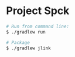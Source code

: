 # Project Spck

```bash
# Run from command line:
$ ./gradlew run
```

```bash
# Package
$ ./gradlew jlink
```